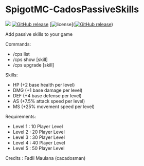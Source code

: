 # SpigotMC-CadosPassiveSkills
[![](https://img.shields.io/badge/cacadosman-McPlugin-red.svg)](https://shields.io)
[![GitHub release](https://img.shields.io/github/release/qubyte/rubidium.svg)](https://github.com/cacadosman/SpigotMC-CadosPassiveSkills) [![license](https://img.shields.io/github/license/mashape/apistatus.svg)]([![GitHub release](https://img.shields.io/github/release/qubyte/rubidium.svg)](https://github.com/cacadosman/SpigotMC-CadosPassiveSkills))<br>

Add passive skills to your game 

Commands:
- /cps list
- /cps show [skill]
- /cps upgrade [skill]

Skills:
- HP (+2 base health per level)
- DMG (+1 base damage per level)
- DEF (+4 base defense per level)
- AS (+7.5% attack speed per level)
- MS (+25% movement speed per level)

Requirements:
- Level 1 : 10 Player Level
- Level 2 : 20 Player Level
- Level 3 : 30 Player Level
- Level 4 : 40 Player Level
- Level 5 : 50 Player Level

Credits : Fadli Maulana (cacadosman)
